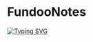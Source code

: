 # FundooNotes
[![Typing SVG](https://readme-typing-svg.herokuapp.com?color=AB2DBD&multiline=true&width=550&lines=Fundoo+Notes+Project+in+.Net+Core+Web+Api+;And+SQL+server+DB+and+EF-code+Approach)](https://git.io/typing-svg)

